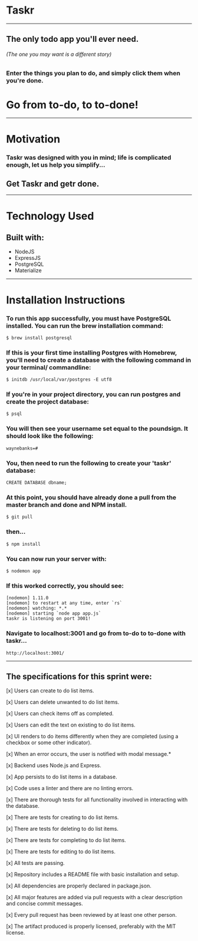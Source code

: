 # Taskr
***
## The only todo app you'll ever need.
###### (The one you may want is a different story)
### Enter the things you plan to do, and simply click them when you're done. 
# Go from to-do, to to-done!

***
# Motivation
### Taskr was designed with you in mind; life is complicated enough, let us help you simplify...
## Get Taskr and getr done.

***
# Technology Used
##  Built with:
 + NodeJS
 + ExpressJS
 + PostgreSQL 
 + Materialize
 
 ***
# Installation Instructions
### To run this app successfully, you must have PostgreSQL installed. You can run the brew installation command:
    $ brew install postgresql
### If this is your first time installing Postgres with Homebrew, you'll need to create a database with the following command in your terminal/ commandline:
    $ initdb /usr/local/var/postgres -E utf8
### If you're in your project directory, you can run postgres and create the project database:
    $ psql
### You will then see your username set equal to the poundsign. It should look like the following:
    waynebanks=#
### You, then need to run the following to create your 'taskr' database:
    CREATE DATABASE dbname;
### At this point, you should have already done a pull from the master branch and done and NPM install.
    $ git pull
### then...
    $ npm install
### You can now run your server with:
    $ nodemon app
### If this worked correctly, you should see:
    [nodemon] 1.11.0
    [nodemon] to restart at any time, enter `rs`
    [nodemon] watching: *.*
    [nodemon] starting `node app app.js`
    taskr is listening on port 3001!
### Navigate to localhost:3001 and go from to-do to to-done with taskr...
    http://localhost:3001/
***
## The specifications for this sprint were:

 [x] Users can create to do list items.
 
 [x] Users can delete unwanted to do list items.
 
 [x] Users can check items off as completed.
 
 [x] Users can edit the text on existing to do list items.
 
 [x] UI renders to do items differently when they are completed (using a checkbox or some other indicator).
 
 [x] When an error occurs, the user is notified with modal message.*
 
 [x] Backend uses Node.js and Express.
 
 [x] App persists to do list items in a database.
 
 [x] Code uses a linter and there are no linting errors.
 
 [x] There are thorough tests for all functionality involved in interacting with the database.
 
 [x] There are tests for creating to do list items.
 
 [x] There are tests for deleting to do list items.
 
 [x] There are tests for completing to do list items.
 
 [x] There are tests for editing to do list items.
 
 [x] All tests are passing.
 
 [x] Repository includes a README file with basic installation and setup.
 
 [x] All dependencies are properly declared in package.json.
 
 [x] All major features are added via pull requests with a clear description and concise commit messages.
 
 [x] Every pull request has been reviewed by at least one other person.
 
 [x] The artifact produced is properly licensed, preferably with the MIT license.






 




